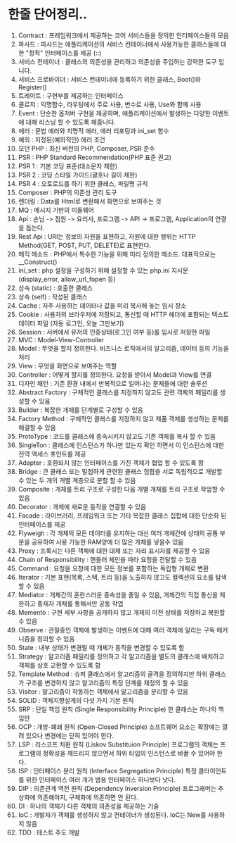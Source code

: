 # 한줄 단어정리..

1. Contract : 프레임워크에서 제공하는 코어 서비스들을 정의한 인터페이스들의 모음
2. 파사드 : 파사드는 애플리케이션의 서비스 컨테이너에서 사용가능한 클래스들에 대한 "정적" 인터페이스를 제공 (::)
3. 서비스 컨테이너 : 클래스의 의존성을 관리하고 의존성을 주입하는 강력한 도구 입니다. 
9. 서비스 프로바이더 : 서비스 컨테이너에 등록하기 위한 클래스, Boot()와 Register()
4. 트레이트 : 구현부를 제공하는 인터페이스
5. 클로저 : 익명함수, 라우팅에서 주로 사용, 변수로 사용, Use와 함께 사용
22. Event : 단순한 옵저버 구현을 제공하며, 애플리케이션에서 발생하는 다양한 이벤트에 대해 리스닝 할 수 있도록 해줍니다.
6. 에러 : 문법 에러와 치명적 에러, 에러 리포팅과 ini_set 함수
7. 예외 : 지정된(예외적인) 에러 조건
8. 모던 PHP : 최신 버전의 PHP, Composer, PSR 준수
9. PSR : PHP Standard Recommendation(PHP 표준 권고)
10. PSR 1 : 기본 코딩 표준(대소문자 제한)
11. PSR 2 : 코딩 스타일 가이드(괄호나 길이 제한)
12. PSR 4 : 오토로드를 하기 위한 클래스, 파일명 규칙
15. Composer : PHP의 의존성 관리 도구
13. 렌더링 : Data를 Html로 변환해서 화면으로 보여주는 것
14. MQ : 메시지 기반의 미들웨어
16. Api : 손님 -> 점원 -> 요리사, 프로그램 -> API -> 프로그램, Application의 연결을 돕는다.
17. Rest Api : URI는 정보의 자원을 표현하고, 자원에 대한 행위는 HTTP Method(GET, POST, PUT, DELETE)로 표현한다.
18. 매직 메소드 : PHP에서 특수한 기능을 위해 미리 정의한 메소드. 대표적으로는 __Construct()
19. ini_set : php 설정을 구성하기 위해 설정할 수 있는 php.ini 지시문 (display_error, allow_url_fopen 등)
20. 상속 (static) : 호출한 클래스
21. 상속 (self) : 작성된 클래스
23. Cache : 자주 사용하는 데이터나 값을 미리 복사해 놓는 임시 장소
23. Cookie : 사용자의 브라우저에 저장되고, 통신할 때 HTTP 헤더에 포함되는 텍스트 데이터 파일 (자동 로그인, 오늘 그만보기)
23. Session : 서버에서 유저의 인증상태(로그인 여부 등)를 임시로 저장한 파일
24. MVC : Model-View-Controller
25. Model : 무엇을 할지 정의한다. 비즈니스 로직에서의 알고리즘, 데이터 등의 기능을 처리
26. View : 무엇을 화면으로 보여주는 역할
27. Controller : 어떻게 할지를 정의한다. 요청을 받아서 Model과 View를 연결
28. 디자인 패턴 : 기존 환경 내에서 반복적으로 일어나는 문제들에 대한 솔루션
29. Abstract Factory :  구체적인 클래스를 지정하지 않고도 관련 객체의 패밀리를 생성할 수 있음
31. Builder : 복잡한 개체를 단계별로 구성할 수 있음
32. Factory Method : 구체적인 클래스를 지정하지 않고 제품 객체를 생성하는 문제를 해결할 수 있음
33. ProtoType : 코드를 클래스에 종속시키지 않고도 기존 객체를 복사 할 수 있음
34. SingleTon : 클래스에 인스턴스가 하나만 있는지 확인 하면서 이 인스턴스에 대한 전역 액세스 포인트를 제공
35. Adapter : 호환되지 않는 인터페이스를 가진 객체가 협업 할 수 있도록 함
36. Bridge : 큰 클래스 또는 밀접하게 관련된 클래스 집합을 서로 독립적으로 개발할 수 있는 두 개의 개별 계층으로 분할 할 수 있음
37. Composite : 개체를 트리 구조로 구성한 다음 개별 개체를 트리 구조로 작업할 수 있음
38. Decorator : 개체에 새로운 동작을 연결할 수 있음
39. Facade : 라이브러리, 프레임워크 또는 기타 복잡한 클래스 집합에 대한 단순화 된 인터페이스를 제공
40. Flyweigh : 각 개체의 모든 데이터를 유지하는 대신 여러 개체간에 상태의 공통 부분을 공유하여 사용 가능한 RAM양에 더 많은 개체를 넣을수 있음
41. Proxy : 프록시는 다른 객체에 대한 대체 또는 자리 표시자를 제공할 수 있음
42. Chain of Responsibility : 핸들러 체인을 따라 요청을 전달할 수 있음
43. Command : 요청을 요청에 대한 모든 정보를 포함하는 독립형 개체로 변환
44. Iterator : 기본 표현(목록, 스택, 트리 등)을 노출하지 않고도 컬렉션의 요소를 탐색할 수 있음
45. Mediator : 개체간의 혼란스러운 종속성을 줄일 수 있음, 개체간의 직접 통신을 제한하고 중재자 개체를 통해서만 공동 작업
46. Memento : 구현 세부 사항을 공개하지 않고 개체의 이전 상태를 저장하고 복원할 수 있음
47. Observe : 관찰중인 객체에 발생하는 이벤트에 대해 여러 객체에 알리는 구독 매커니즘을 정의할 수 있음
48. State : 내부 상태가 변경될 때 개체가 동작을 변경할 수 있도록 함
49. Strategy : 알고리즘 패밀리를 정의하고 각 알고리즘을 별도의 클래스에 배치하고 객체를 상호 교환할 수 있도록 함
50. Template Method : 슈퍼 클래스에서 알고리즘의 골격을 정의하지만 하위 클래스가 구조를 변경하지 않고 알고리즘의 특정 단계를 재정의 할 수 있음
51. Visitor : 알고리즘이 작동하는 객체에서 알고리즘을 분리할 수 있음
52. SOLID : 객체지향설계의 다섯 가지 기본 원칙
53. SRP : 단일 책임 원칙 (Single Responsibility Principle) 한 클래스는 하나의 책임만
54. OCP : 개방-폐쇄 원칙 (Open-Closed Principle) 소프트웨어 요소는 확장에는 열려 있으나 변경에는 닫혀 있어야 한다.
55. LSP : 리스코프 치환 원칙 (Liskov Substituion Principle) 프로그램의 객체는 프로그램의 정확성을 깨뜨리지 않으면서 하위 타입의 인스턴스로 바꿀 수 있어야 한다.
56. ISP : 인터페이스 분리 원칙 (Interface Segregation Principle) 특정 클라이언트를 위한 인터페이스 여러 개가 범용 인터페이스 하나보다 낫다.
57. DIP : 의존관계 역전 원칙 (Dependency Inversion Principle) 프로그래머는 추상화에 의존해야지, 구체화에 의존하면 안 된다.
58. DI : 하나의 객체가 다른 객체의 의존성을 제공하는 기술 
59. IoC : 개발자가 객체를 생성하지 않고 컨테이너가 생성된다. IoC는 New를 사용하지 않음
30. TDD : 테스트 주도 개발
